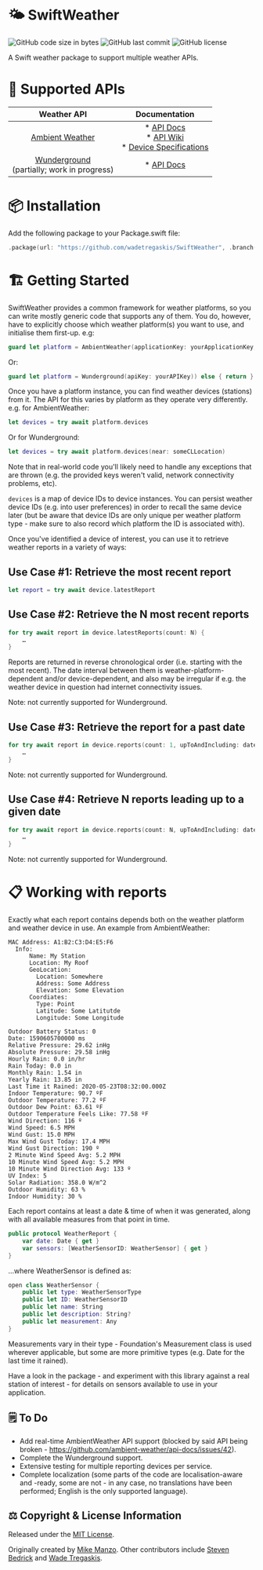 # 🌤 SwiftWeather

![GitHub code size in bytes](https://img.shields.io/github/languages/code-size/wadetregaskis/SwiftWeather.svg)
![GitHub last commit](https://img.shields.io/github/last-commit/wadetregaskis/SwiftWeather.svg)
![GitHub license](https://img.shields.io/github/license/wadetregaskis/SwiftWeather.svg)

A Swift weather package to support multiple weather APIs.

# 📡 Supported APIs

| Weather API | Documentation |
| :----:  | :----: |
| [Ambient Weather](https://ambientweather.net) | * [API Docs](https://ambientweather.docs.apiary.io/)<br>* [API Wiki](https://github.com/ambient-weather/api-docs/wiki)<br>* [Device Specifications](https://github.com/ambient-weather/api-docs/wiki/Device-Data-Specs)
| [Wunderground](https://www.wunderground.com)<br>(partially; work in progress) | * [API Docs](https://docs.google.com/document/d/1eKCnKXI9xnoMGRRzOL1xPCBihNV2rOet08qpE_gArAY)

# 📦 Installation

Add the following package to your Package.swift file:

``` Swift
.package(url: "https://github.com/wadetregaskis/SwiftWeather", .branch("master")),
```

# 🏗 Getting Started

SwiftWeather provides a common framework for weather platforms, so you can write mostly generic code that supports any of them.  You do, however, have to explicitly choose which weather platform(s) you want to use, and initialise them first-up.  e.g:

```swift
guard let platform = AmbientWeather(applicationKey: yourApplicationKey, apiKey: yourAPIKey)) else { return }
```

Or:

```swift
guard let platform = Wunderground(apiKey: yourAPIKey)) else { return }
```

Once you have a platform instance, you can find weather devices (stations) from it.  The API for this varies by platform as they operate very differently.  e.g. for AmbientWeather:

```swift
let devices = try await platform.devices
```

Or for Wunderground:

```swift
let devices = try await platform.devices(near: someCLLocation)
```

Note that in real-world code you'll likely need to handle any exceptions that are thrown (e.g. the provided keys weren't valid, network connectivity problems, etc).

`devices` is a map of device IDs to device instances.  You can persist weather device IDs (e.g. into user preferences) in order to recall the same device later (but be aware that device IDs are only unique per weather platform type - make sure to also record which platform the ID is associated with).

Once you've identified a device of interest, you can use it to retrieve weather reports in a variety of ways:

## Use Case #1: Retrieve the most recent report

```swift
let report = try await device.latestReport
```

## Use Case #2: Retrieve the N most recent reports

```swift
for try await report in device.latestReports(count: N) {
    …
}
```

Reports are returned in reverse chronological order (i.e. starting with the most recent).  The date interval between them is weather-platform-dependent and/or device-dependent, and also may be irregular if e.g. the weather device in question had internet connectivity issues.

Note:  not currently supported for Wunderground.

## Use Case #3: Retrieve the report for a past date

```swift
for try await report in device.reports(count: 1, upToAndIncluding: date) {
    …
}
```

Note:  not currently supported for Wunderground.

## Use Case #4: Retrieve N reports leading up to a given date

```swift
for try await report in device.reports(count: N, upToAndIncluding: date) {
    …
}
```

Note:  not currently supported for Wunderground.

# 📋 Working with reports

Exactly what each report contains depends both on the weather platform and weather device in use.  An example from AmbientWeather:

```
MAC Address: A1:B2:C3:D4:E5:F6
  Info:
      Name: My Station
      Location: My Roof
      GeoLocation:
		Location: Somewhere
		Address: Some Address
		Elevation: Some Elevation
	  Coordiates:
 		Type: Point
 		Latitude: Some Latitutde
 		Longitude: Some Longitude

Outdoor Battery Status: 0
Date: 1590605700000 ms
Relative Pressure: 29.62 inHg
Absolute Pressure: 29.58 inHg
Hourly Rain: 0.0 in/hr
Rain Today: 0.0 in
Monthly Rain: 1.54 in
Yearly Rain: 13.85 in
Last Time it Rained: 2020-05-23T08:32:00.000Z
Indoor Temperature: 90.7 ºF
Outdoor Temperature: 77.2 ºF
Outdoor Dew Point: 63.61 ºF
Outdoor Temperature Feels Like: 77.58 ºF
Wind Direction: 116 º
Wind Speed: 6.5 MPH
Wind Gust: 15.0 MPH
Max Wind Gust Today: 17.4 MPH
Wind Gust Direction: 190 º
2 Minute Wind Speed Avg: 5.2 MPH
10 Minute Wind Speed Avg: 5.2 MPH
10 Minute Wind Direction Avg: 133 º
UV Index: 5
Solar Radiation: 358.0 W/m^2
Outdoor Humidity: 63 %
Indoor Humidity: 30 %
```

Each report contains at least a date & time of when it was generated, along with all available measures from that point in time.

```swift
public protocol WeatherReport {
    var date: Date { get }
    var sensors: [WeatherSensorID: WeatherSensor] { get }
}
```

…where WeatherSensor is defined as:

```swift
open class WeatherSensor {
    public let type: WeatherSensorType
    public let ID: WeatherSensorID
    public let name: String
    public let description: String?
    public let measurement: Any
}
```

Measurements vary in their type - Foundation's Measurement class is used wherever applicable, but some are more primitive types (e.g. Date for the last time it rained).

Have a look in the package - and experiment with this library against a real station of interest - for details on sensors available to use in your application.

## 🗒 To Do

- Add real-time AmbientWeather API support (blocked by said API being broken - https://github.com/ambient-weather/api-docs/issues/42).
- Complete the Wunderground support.
- Extensive testing for multiple reporting devices per service.
- Complete localization (some parts of the code are localisation-aware and -ready, some are not - in any case, no translations have been performed; English is the only supported language).

## ⚖️ Copyright & License Information

Released under the [MIT License](https://github.com/wadetregaskis/SwiftWeather/blob/master/LICENSE).

Originally created by [Mike Manzo](https://github.com/MikeManzo).  Other contributors include [Steven Bedrick](https://github.com/stevenbedrick) and [Wade Tregaskis](https://github.com/wadetregaskis).

